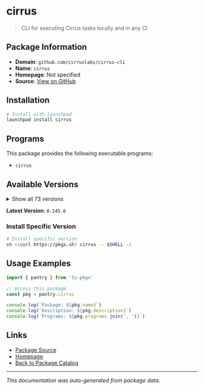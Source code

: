 # cirrus

> CLI for executing Cirrus tasks locally and in any CI

## Package Information

- **Domain**: `github.com/cirruslabs/cirrus-cli`
- **Name**: `cirrus`
- **Homepage**: Not specified
- **Source**: [View on GitHub](https://github.com/pkgxdev/pantry/tree/main/projects/github.com/cirruslabs/cirrus-cli/package.yml)

## Installation

```bash
# Install with launchpad
launchpad install cirrus
```

## Programs

This package provides the following executable programs:

- `cirrus`

## Available Versions

<details>
<summary>Show all 73 versions</summary>

- `0.145.0`, `0.144.3`, `0.144.2`, `0.144.1`, `0.144.0`
- `0.143.3`, `0.143.2`, `0.143.1`, `0.143.0`, `0.142.1`
- `0.142.0`, `0.141.0`, `0.140.8`, `0.140.7`, `0.140.6`
- `0.140.5`, `0.140.4`, `0.140.3`, `0.140.2`, `0.140.1`
- `0.140.0`, `0.139.2`, `0.139.1`, `0.139.0`, `0.138.3`
- `0.138.2`, `0.138.1`, `0.138.0`, `0.137.4`, `0.137.3`
- `0.137.2`, `0.137.1`, `0.137.0`, `0.136.0`, `0.135.0`
- `0.134.0`, `0.133.2`, `0.133.1`, `0.133.0`, `0.132.0`
- `0.131.2`, `0.131.1`, `0.131.0`, `0.130.2`, `0.130.1`
- `0.130.0`, `0.129.1`, `0.129.0`, `0.128.0`, `0.127.1`
- `0.127.0`, `0.126.1`, `0.126.0`, `0.125.1`, `0.125.0`
- `0.124.3`, `0.124.2`, `0.124.1`, `0.123.0`, `0.122.4`
- `0.122.3`, `0.122.2`, `0.122.1`, `0.122.0`, `0.121.0`
- `0.120.6`, `0.120.5`, `0.120.4`, `0.120.3`, `0.120.2`
- `0.120.1`, `0.120.0`, `0.119.1`

</details>

**Latest Version**: `0.145.0`

### Install Specific Version

```bash
# Install specific version
sh <(curl https://pkgx.sh) cirrus -- $SHELL -i
```

## Usage Examples

```typescript
import { pantry } from 'ts-pkgx'

// Access this package
const pkg = pantry.cirrus

console.log(`Package: ${pkg.name}`)
console.log(`Description: ${pkg.description}`)
console.log(`Programs: ${pkg.programs.join(', ')}`)
```

## Links

- [Package Source](https://github.com/pkgxdev/pantry/tree/main/projects/github.com/cirruslabs/cirrus-cli/package.yml)
- [Homepage](#)
- [Back to Package Catalog](../../../package-catalog.md)

---

*This documentation was auto-generated from package data.*
